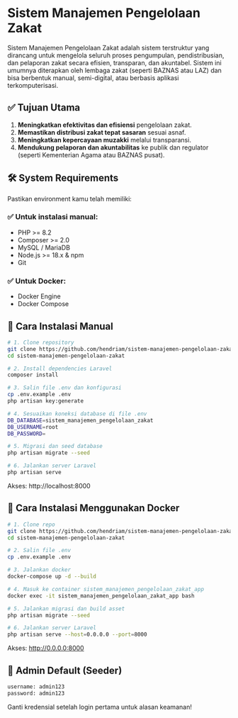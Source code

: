 # Sistem Manajemen Pengelolaan Zakat
Sistem Manajemen Pengelolaan Zakat adalah sistem terstruktur yang dirancang untuk mengelola seluruh proses pengumpulan, pendistribusian, dan pelaporan zakat secara efisien, transparan, dan akuntabel. Sistem ini umumnya diterapkan oleh lembaga zakat (seperti BAZNAS atau LAZ) dan bisa berbentuk manual, semi-digital, atau berbasis aplikasi terkomputerisasi.

## ✅ Tujuan Utama
1. <b>Meningkatkan efektivitas dan efisiensi</b> pengelolaan zakat.
2. <b>Memastikan distribusi zakat tepat sasaran</b> sesuai asnaf.
3. <b>Meningkatkan kepercayaan muzakki</b> melalui transparansi.
4. <b>Mendukung pelaporan dan akuntabilitas</b> ke publik dan regulator (seperti Kementerian Agama atau BAZNAS pusat).

## 🛠️ System Requirements
Pastikan environment kamu telah memiliki:

### ✅ Untuk instalasi manual:
- PHP >= 8.2
- Composer >= 2.0
- MySQL / MariaDB
- Node.js >= 18.x & npm
- Git

### ✅ Untuk Docker:
- Docker Engine
- Docker Compose

## 🚀 Cara Instalasi Manual
```bash
# 1. Clone repository
git clone https://github.com/hendriam/sistem-manajemen-pengelolaan-zakat.git
cd sistem-manajemen-pengelolaan-zakat

# 2. Install dependencies Laravel
composer install

# 3. Salin file .env dan konfigurasi
cp .env.example .env
php artisan key:generate

# 4. Sesuaikan koneksi database di file .env
DB_DATABASE=sistem_manajemen_pengelolaan_zakat
DB_USERNAME=root
DB_PASSWORD=

# 5. Migrasi dan seed database
php artisan migrate --seed

# 6. Jalankan server Laravel
php artisan serve
```

Akses: http://localhost:8000

## 🚀 Cara Instalasi Menggunakan Docker
```bash
# 1. Clone repo
git clone https://github.com/hendriam/sistem-manajemen-pengelolaan-zakat.git
cd sistem-manajemen-pengelolaan-zakat

# 2. Salin file .env
cp .env.example .env

# 3. Jalankan docker
docker-compose up -d --build

# 4. Masuk ke container sistem_manajemen_pengelolaan_zakat_app
docker exec -it sistem_manajemen_pengelolaan_zakat_app bash

# 5. Jalankan migrasi dan build asset
php artisan migrate --seed

# 6. Jalankan server Laravel
php artisan serve --host=0.0.0.0 --port=8000
```
Akses: http://0.0.0.0:8000

## 👤 Admin Default (Seeder)
```bash
username: admin123
password: admin123
```
Ganti kredensial setelah login pertama untuk alasan keamanan!
